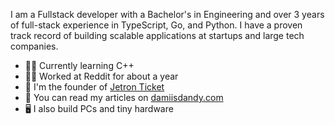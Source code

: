 I am a Fullstack developer with a Bachelor's in Engineering and over 3  years of full-stack experience in TypeScript, Go, and Python. I have a proven track record of building scalable applications at startups and large tech companies.

- ✍🏿 Currently learning C++
- 👷🏽 Worked at Reddit for about a year
- 🚧 I'm the founder of [Jetron Ticket](https://www.jetronticket.com)
- 📖 You can read my articles on [damiisdandy.com](https://damiisdandy.com/blog)
- 🖥️ I also build PCs and tiny hardware
